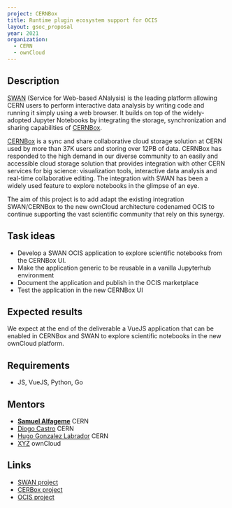 ```yaml
---
project: CERNBox
title: Runtime plugin ecosystem support for OCIS
layout: gsoc_proposal
year: 2021
organization:
  - CERN
  - ownCloud
---
```



## Description
[SWAN](https://swan.web.cern.ch/swan/) (Service for Web-based ANalysis) is the leading platform allowing CERN users to perform interactive data analysis by writing code and running it simply using a web browser. It builds on top of the widely-adopted Jupyter Notebooks by integrating the storage, synchronization and sharing capabilities of [CERNBox](https://cernbox.web.cern.ch/cernbox/).

[CERNBox](https://cernbox.web.cern.ch/cernbox/) is a sync and share collaborative cloud storage solution at CERN used by more than 37K users and storing over 12PB of data. CERNBox has responded to the high demand in our diverse community to an easily and accessible cloud storage solution that provides integration with other CERN services for big science: visualization tools, interactive data analysis and real-time collaborative editing. The integration with SWAN has been a widely used feature to explore notebooks in the glimpse of an eye. 

The aim of this project is to add adapt the existing integration SWAN/CERNBox to the new ownCloud architecture codenamed OCIS to continue supporting the vast scientific community that rely on this synergy.

## Task ideas
* Develop a SWAN OCIS application to explore scientific notebooks from the CERNBox UI.
* Make the application generic to be reusable in a vanilla Jupyterhub environment
* Document the application and publish in the OCIS marketplace
* Test the application in the new CERNBox UI

## Expected results
We expect at the end of the deliverable a VueJS application that can be enabled in CERNBox and SWAN to explore scientific notebooks in the new ownCloud platform.

##  Requirements
* JS, VueJS, Python, Go

## Mentors
* **[Samuel Alfageme](samuel.alfageme.sainz@cern.ch)** CERN
* [Diogo Castro](diogo.castro@cern.ch) CERN
* [Hugo Gonzalez Labrador](hugo.gonzalez.labrador) CERN
* [XYZ](xyz@test.com) ownCloud

## Links
  * [SWAN project](https:/swan.web.cern.ch)
  * [CERBox project](https:/cernbox.web.cern.ch)
  * [OCIS project](https://owncloud.github.io/ocis/)
